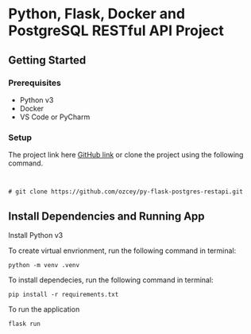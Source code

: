 # Python, Flask, Docker and PostgreSQL RESTful API Project

## Getting Started


### Prerequisites

- Python v3 
- Docker
- VS Code or PyCharm

### Setup


The project link here [GitHub link](https://github.com/ozcey/py-flask-postgres-restapi.git) or  clone the project using the following command. 


```


# git clone https://github.com/ozcey/py-flask-postgres-restapi.git
```


## Install Dependencies and Running App

Install Python v3

To create virtual envrionment, run the following command in terminal:


```
python -m venv .venv
```


To install dependecies, run the following command in terminal:


```
pip install -r requirements.txt
```

To run the application

```
flask run
```

